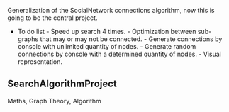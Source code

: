 Generalization of the SocialNetwork connections algorithm, now this is going to be the central project.
- To do list
			- Speed up search 4 times.
			- Optimization between sub-graphs that may or may not be connected.
			- Generate connections by console with unlimited quantity of nodes.
			- Generate random connections by console with a determined quantity of nodes.
			- Visual representation.

## SearchAlgorithmProject
Maths, Graph Theory, Algorithm
